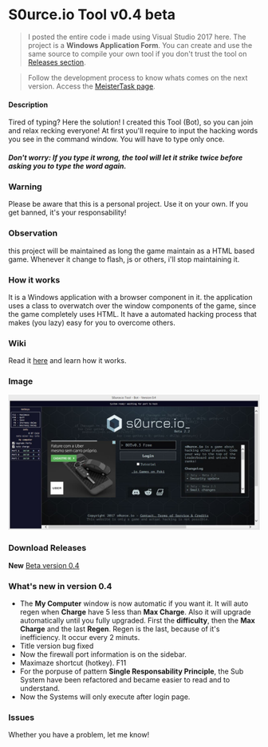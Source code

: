 # S0urce.io Tool v0.4 beta
> I posted the entire code i made using Visual Studio 2017 here. The project is a **Windows Application Form**. You can create and use the same source to compile your own tool if you don't trust the tool on [Releases section](https://github.com/plinio-jrm/S0urce.io-Tool/releases "Releases").

> Follow the development process to know whats comes on the next version. Access the [MeisterTask page](https://www.meistertask.com/app/project/xXlUDrFS/s0urce-io-tool "Development process").

#### Description
Tired of typing? Here the solution! I created this Tool (Bot), so you can join and relax recking everyone! At first you'll require to input the hacking words you see in the command window. You will have to type only once. 
##### Don't worry: If you type it wrong, the tool will let it strike twice before asking you to type the word again.

### Warning
Please be aware that this is a personal project. Use it on your own. If you get banned, it's your responsability!

### Observation
this project will be maintained as long the game maintain as a HTML based game. Whenever it change to flash, js or others, i'll stop maintaining it.

### How it works
It is a Windows application with a browser component in it. the application uses a class to overwatch over the window components of the game, since the game completely uses HTML. It have a automated hacking process that makes (you lazy) easy for you to overcome others.

### Wiki
Read it [here](https://github.com/plinio-jrm/S0urce.io-Tool/wiki "S0urce.io Tool Wiki") and learn how it works.

### Image
![Preview](https://github.com/plinio-jrm/S0urce.io-Tool/blob/master/Images/Version%200.4-beta.JPG)

### Download Releases
**New** [Beta version 0.4](https://github.com/plinio-jrm/S0urce.io-Tool/releases/tag/v0.4-beta "Download Beta version 0.4")

### What's new in version 0.4
* The **My Computer** window is now automatic if you want it. It will auto regen when **Charge** have 5 less than **Max Charge**. Also it will upgrade automatically until you fully upgraded. First the **difficulty**, then the **Max Charge** and the last **Regen**. Regen is the last, because of it's inefficiency. It occur every 2 minuts.
* Title version bug fixed
* Now the firewall port information is on the sidebar.
* Maximaze shortcut (hotkey). F11
* For the porpuse of pattern **Single Responsability Principle**, the Sub System have been refactored and became easier to read and to understand.
* Now the Systems will only execute after login page.

### Issues
Whether you have a problem, let me know! 
